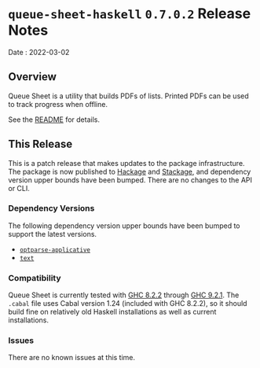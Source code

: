 # `queue-sheet-haskell` `0.7.0.2` Release Notes

Date
: 2022-03-02

## Overview

Queue Sheet is a utility that builds PDFs of lists.  Printed PDFs can be used
to track progress when offline.

See the [README][] for details.

[README]: <https://github.com/ExtremaIS/queue-sheet-haskell#readme>

## This Release

This is a patch release that makes updates to the package infrastructure.  The
package is now published to [Hackage][] and [Stackage][], and dependency
version upper bounds have been bumped.  There are no changes to the API or
CLI.

[Hackage]: <https://hackage.haskell.org/package/queue-sheet>
[Stackage]: <https://stackage.org/package/queue-sheet>

### Dependency Versions

The following dependency version upper bounds have been bumped to support the
latest versions.

* [`optparse-applicative`](https://hackage.haskell.org/package/optparse-applicative)
* [`text`](https://hackage.haskell.org/package/text)

### Compatibility

Queue Sheet is currently tested with [GHC 8.2.2][] through [GHC 9.2.1][].  The
`.cabal` file uses Cabal version 1.24 (included with GHC 8.2.2), so it should
build fine on relatively old Haskell installations as well as current
installations.

[GHC 8.2.2]: <https://www.haskell.org/ghc/download_ghc_8_2_2.html>
[GHC 9.2.1]: <https://www.haskell.org/ghc/download_ghc_9_2_1.html>

### Issues

There are no known issues at this time.
